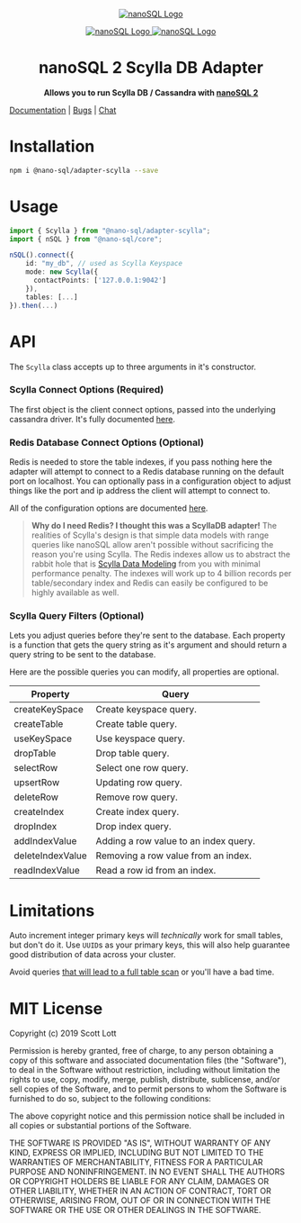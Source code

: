 <p align="center">
  <a href="https://github.com/ClickSimply/Nano-SQL/tree/2.0/packages/Core">
    <img src="https://github.com/ClickSimply/Nano-SQL/raw/2.0/graphics/logo.png" alt="nanoSQL Logo">
  </a>
</p>
<p align="center">
  <a href="https://badge.fury.io/js/%40nano-sql%2Fadapter-scylla">
    <img src="https://badge.fury.io/js/%40nano-sql%2Fadapter-scylla.svg" alt="nanoSQL Logo">
  </a>
  <a href="https://github.com/ClickSimply/@nano-sql/core/blob/master/LICENSE">
    <img src="https://img.shields.io/npm/l/express.svg?style=flat-square" alt="nanoSQL Logo">
  </a>
</p>

<h1 align="center">nanoSQL 2 Scylla DB Adapter</h1>
<p align="center">
  <strong>Allows you to run Scylla DB / Cassandra with <a href="https://www.npmjs.com/package/@nano-sql/core">nanoSQL 2</a></strong>
</p>

[Documentation](https://nanosql.gitbook.io/docs/adapters/scylla-db) | [Bugs](https://github.com/ClickSimply/Nano-SQL/issues) | [Chat](https://gitter.im/nano-sql/community)

# Installation

```sh
npm i @nano-sql/adapter-scylla --save
```

# Usage

```ts
import { Scylla } from "@nano-sql/adapter-scylla";
import { nSQL } from "@nano-sql/core";

nSQL().connect({
    id: "my_db", // used as Scylla Keyspace
    mode: new Scylla({
      contactPoints: ['127.0.0.1:9042']
    }),
    tables: [...]
}).then(...)
```

# API

The `Scylla` class accepts up to three arguments in it's constructor.

### Scylla Connect Options (Required)
The first object is the client connect options, passed into the underlying cassandra driver.  It's fully documented [here](https://docs.datastax.com/en/developer/nodejs-driver/3.6/api/type.ClientOptions/).

### Redis Database Connect Options (Optional)
Redis is needed to store the table indexes, if you pass nothing here the adapter will attempt to connect to a Redis database running on the default port on localhost.  You can optionally pass in a configuration object to adjust things like the port and ip address the client will attempt to connect to.

All of the configuration options are documented [here](https://www.npmjs.com/package/redis#rediscreateclient).

> **Why do I need Redis?  I thought this was a ScyllaDB adapter!** The realities of Scylla's design is that simple data models with range queries like nanoSQL allow aren't possible without sacrificing the reason you're using Scylla.  The Redis indexes allow us to abstract the rabbit hole that is [Scylla Data Modeling](https://www.datastax.com/dev/blog/basic-rules-of-cassandra-data-modeling) from you with minimal performance penalty.  The indexes will work up to 4 billion records per table/secondary index and Redis can easily be configured to be highly available as well.

### Scylla Query Filters (Optional)
Lets you adjust queries before they're sent to the database.  Each property is a function that gets the query string as it's argument and should return a query string to be sent to the database.

Here are the possible queries you can modify, all properties are optional.

| Property         | Query                                 |
|------------------|---------------------------------------|
| createKeySpace   | Create keyspace query.                |
| createTable      | Create table query.                   |
| useKeySpace      | Use keyspace query.                   |
| dropTable        | Drop table query.                     |
| selectRow        | Select one row query.                 |
| upsertRow        | Updating row query.                   |
| deleteRow        | Remove row query.                     |
| createIndex      | Create index query.                   |
| dropIndex        | Drop index query.                     |
| addIndexValue    | Adding a row value to an index query. |
| deleteIndexValue | Removing a row value from an index.   |
| readIndexValue   | Read a row id from an index.          |

# Limitations
Auto increment integer primary keys will *technically* work for small tables, but don't do it.  Use `UUID`s as your primary keys, this will also help guarantee good distribution of data across your cluster.

Avoid queries [that will lead to a full table scan](https://nanosql.gitbook.io/docs/performance) or you'll have a bad time.

# MIT License

Copyright (c) 2019 Scott Lott

Permission is hereby granted, free of charge, to any person obtaining a copy
of this software and associated documentation files (the "Software"), to deal
in the Software without restriction, including without limitation the rights
to use, copy, modify, merge, publish, distribute, sublicense, and/or sell
copies of the Software, and to permit persons to whom the Software is
furnished to do so, subject to the following conditions:

The above copyright notice and this permission notice shall be included in all
copies or substantial portions of the Software.

THE SOFTWARE IS PROVIDED "AS IS", WITHOUT WARRANTY OF ANY KIND, EXPRESS OR
IMPLIED, INCLUDING BUT NOT LIMITED TO THE WARRANTIES OF MERCHANTABILITY,
FITNESS FOR A PARTICULAR PURPOSE AND NONINFRINGEMENT. IN NO EVENT SHALL THE
AUTHORS OR COPYRIGHT HOLDERS BE LIABLE FOR ANY CLAIM, DAMAGES OR OTHER
LIABILITY, WHETHER IN AN ACTION OF CONTRACT, TORT OR OTHERWISE, ARISING FROM,
OUT OF OR IN CONNECTION WITH THE SOFTWARE OR THE USE OR OTHER DEALINGS IN THE
SOFTWARE.